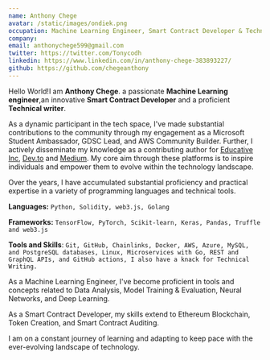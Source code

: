 ```yaml
---
name: Anthony Chege
avatar: /static/images/ondiek.png
occupation: Machine Learning Engineer, Smart Contract Developer & Technical Writer
company:
email: anthonychege599@gmail.com
twitter: https://twitter.com/Tonycodh
linkedin: https://www.linkedin.com/in/anthony-chege-383893227/
github: https://github.com/chegeanthony
---
```


Hello World!I am **Anthony Chege**. a passionate **Machine Learning engineer**,an innovative **Smart Contract Developer** and a proficient **Technical writer**.

As a dynamic participant in the tech space, I've made substantial contributions to the community through my engagement as a Microsoft Student Ambassador, GDSC Lead, and AWS Community Builder. Further, I actively disseminate my knowledge as a contributing author for [Educative Inc](https://www.educative.io/), [Dev.to](https://dev.to/) and [Medium](https://medium.com/). My core aim through these platforms is to inspire individuals and empower them to evolve within the technology landscape.

Over the years, I have accumulated substantial proficiency and practical expertise in a variety of programming languages and technical tools.

**Languages:** `Python, Solidity, web3.js, Golang `

**Frameworks:** `TensorFlow, PyTorch, Scikit-learn, Keras, Pandas, Truffle and web3.js`

**Tools and Skills**: `Git, GitHub, Chainlinks, Docker, AWS, Azure, MySQL, and PostgreSQL databases, Linux, Microservices with Go, REST and GraphQL APIs, and GitHub actions, I also have a knack for Technical Writing.`

As a Machine Learning Engineer, I've become proficient in tools and concepts related to Data Analysis, Model Training & Evaluation, Neural Networks, and Deep Learning.

As a Smart Contract Developer, my skills extend to Ethereum Blockchain, Token Creation, and Smart Contract Auditing.

I am on a constant journey of learning and adapting to keep pace with the ever-evolving landscape of technology.
